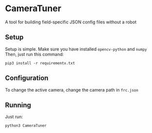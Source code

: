 # CameraTuner
A tool for building field-specific JSON config files without a robot

## Setup
Setup is simple. Make sure you have installed `opencv-python` and `numpy` Then, just run this command:
```
pip3 install -r requirementx.txt
```

## Configuration
To change the active camera, change the camera path in `frc.json`

## Running
Just run:
```
python3 CameraTuner
```